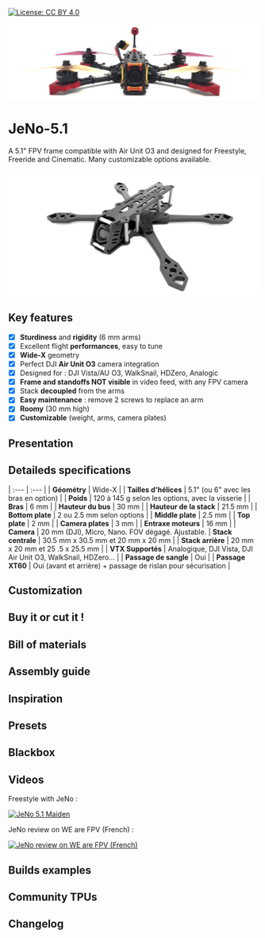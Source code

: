 [![License: CC BY 4.0](https://img.shields.io/badge/License-CC_BY_4.0-lightgrey.svg)](https://creativecommons.org/licenses/by/4.0/)

![](./images/JeNo_front.jpg)

# JeNo-5.1
A 5.1" FPV frame compatible with Air Unit O3 and designed for Freestyle, Freeride and Cinematic. Many customizable options available.

![](./images/JeNo_3d_classic.jpg)

## Key features
- [x] **Sturdiness** and **rigidity** (6 mm arms)
- [x] Excellent flight **performances**, easy to tune
- [x] **Wide-X** geometry
- [x] Perfect DJI **Air Unit O3** camera integration
- [x] Designed for : DJI Vista/AU O3, WalkSnail, HDZero, Analogic
- [x] **Frame and standoffs NOT visible** in video feed, with any FPV camera
- [x] Stack **decoupled** from the arms
- [x] **Easy maintenance** : remove 2 screws to replace an arm
- [x] **Roomy** (30 mm high)
- [x] **Customizable** (weight, arms, camera plates)

## Presentation


## Detaileds specifications

| :--- | :--- |
 | **Géométry** | Wide-X | 
 | **Tailles d'hélices** | 5.1" (ou 6" avec les bras en option) | 
 | **Poids** | 120 à 145 g selon les options, avec la visserie | 
 | **Bras** | 6 mm | 
 | **Hauteur du bus** | 30 mm | 
 | **Hauteur de la stack** | 21.5 mm | 
 | **Bottom plate** | 2 ou 2.5 mm selon options | 
 | **Middle plate** | 2.5 mm | 
 | **Top plate** | 2 mm | 
 | **Camera plates** | 3 mm | 
 | **Entraxe moteurs** | 16 mm | 
 | **Camera** | 20 mm (DJI), Micro, Nano. FOV dégagé. Ajustable.
 | **Stack centrale** | 30.5 mm x 30.5 mm et 20 mm x 20 mm | 
 | **Stack arrière** | 20 mm x 20 mm et 25 .5 x 25.5 mm | 
 | **VTX Supportés** | Analogique, DJI Vista, DJI Air Unit O3, WalkSnail, HDZero… | 
 | **Passage de sangle** | Oui | 
 | **Passage XT60** | Oui (avant et arrière) + passage de rislan pour sécurisation | 

## Customization


## Buy it or cut it !


## Bill of materials


## Assembly guide


## Inspiration


## Presets


## Blackbox


## Videos
Freestyle with JeNo :

[![JeNo 5.1 Maiden](https://img.youtube.com/vi/Fe3_sJf0j6o/0.jpg)](https://www.youtube.com/watch?v=Fe3_sJf0j6o "JeNo 5.1 Maiden - Click to Watch!")

JeNo review on WE are FPV (French) :

[![JeNo review on WE are FPV (French)](https://img.youtube.com/vi/RtPTJsno8Kg/0.jpg)](https://www.youtube.com/watch?v=RtPTJsno8Kg "JeNo review on WE are FPV (French) - Click to Watch!")

## Builds examples


## Community TPUs


## Changelog


